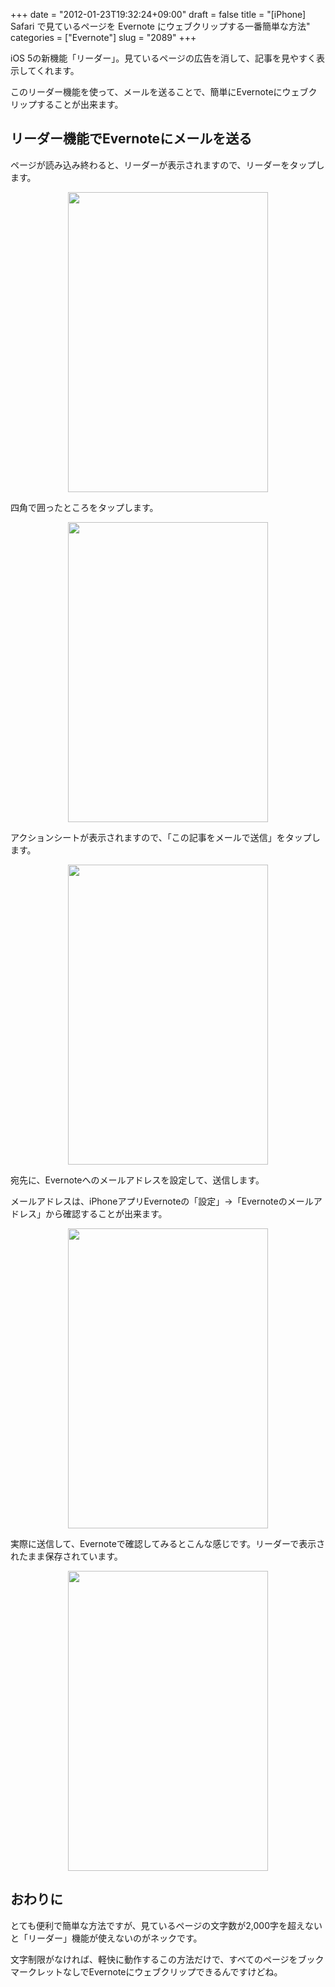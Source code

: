 +++
date = "2012-01-23T19:32:24+09:00"
draft = false
title = "[iPhone] Safari で見ているページを Evernote にウェブクリップする一番簡単な方法"
categories = ["Evernote"]
slug = "2089"
+++

iOS 5の新機能「リーダー」。見ているページの広告を消して、記事を見やすく表示してくれます。

このリーダー機能を使って、メールを送ることで、簡単にEvernoteにウェブクリップすることが出来ます。

<h2>リーダー機能でEvernoteにメールを送る</h2>

ページが読み込み終わると、リーダーが表示されますので、リーダーをタップします。

<img style="display:block; margin-left:auto; margin-right:auto;" src="/images/2012/01/2089_1.png" border="0" width="320" height="480" />

四角で囲ったところをタップします。

<img style="display:block; margin-left:auto; margin-right:auto;" src="/images/2012/01/2089_2.png" border="0" width="320" height="480" />

アクションシートが表示されますので、「この記事をメールで送信」をタップします。

<img style="display:block; margin-left:auto; margin-right:auto;" src="/images/2012/01/2089_3.png" border="0" width="320" height="480" />

宛先に、Evernoteへのメールアドレスを設定して、送信します。

メールアドレスは、iPhoneアプリEvernoteの「設定」→「Evernoteのメールアドレス」から確認することが出来ます。

<img style="display:block; margin-left:auto; margin-right:auto;" src="/images/2012/01/2089_4.png" border="0" width="320" height="480" />

実際に送信して、Evernoteで確認してみるとこんな感じです。リーダーで表示されたまま保存されています。

<img style="display:block; margin-left:auto; margin-right:auto;" src="/images/2012/01/2089_5.png" border="0" width="320" height="480" />

<h2>おわりに</h2>

とても便利で簡単な方法ですが、見ているページの文字数が2,000字を超えないと「リーダー」機能が使えないのがネックです。

文字制限がなければ、軽快に動作するこの方法だけで、すべてのページをブックマークレットなしでEvernoteにウェブクリップできるんですけどね。
